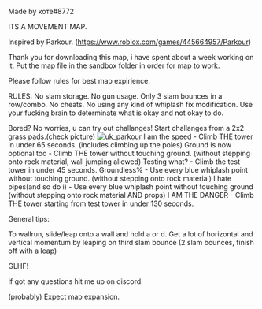Made by коте#8772

ITS A MOVEMENT MAP.

Inspired by Parkour. (https://www.roblox.com/games/445664957/Parkour)

Thank you for downloading this map, i have spent about a week working on it.
Put the map file in the sandbox folder in order for map to work.

Please follow rules for best map expirience.

RULES:
No slam storage.
No gun usage.
Only 3 slam bounces in a row/combo.
No cheats.
No using any kind of whiplash fix modification.
Use your fucking brain to determinate what is okay and not okay to do.

Bored? No worries, u can try out challanges!
Start challanges from a 2x2 grass pads.(check picture)
![uk_parkour](https://user-images.githubusercontent.com/125969101/220345791-4e68269f-3a0e-40b4-a5e2-12fad50e59bb.png)
I am the speed - Climb THE tower in under 65 seconds. (includes climbing up the poles)
Ground is now optional too - Climb THE tower without touching ground. (without stepping onto rock material, wall jumping allowed)
Testing what? - Climb the test tower in under 45 seconds.
Groundless% - Use every blue whiplash point without touching ground. (without stepping onto rock material)
I hate pipes(and so do i) - Use every blue whiplash point without touching ground (without stepping onto rock material AND props)
I AM THE DANGER - Climb THE tower starting from test tower in under 130 seconds.

General tips:

To wallrun, slide/leap onto a wall and hold a or d.
Get a lot of horizontal and vertical momentum by leaping on third slam bounce (2 slam bounces, finish off with a leap)

GLHF!

If got any questions hit me up on discord.

(probably) Expect map expansion.

